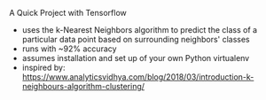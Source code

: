 A Quick Project with Tensorflow
- uses the k-Nearest Neighbors algorithm to predict the class of a particular data point based on surrounding neighbors' classes
- runs with ~92% accuracy
- assumes installation and set up of your own Python virtualenv 
- inspired by: https://www.analyticsvidhya.com/blog/2018/03/introduction-k-neighbours-algorithm-clustering/